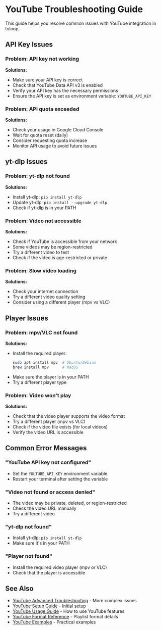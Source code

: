 # YouTube Troubleshooting Guide

This guide helps you resolve common issues with YouTube integration in tvloop.

## API Key Issues

### Problem: API key not working
**Solutions:**
- Make sure your API key is correct
- Check that YouTube Data API v3 is enabled
- Verify your API key has the necessary permissions
- Ensure the API key is set as environment variable: `YOUTUBE_API_KEY`

### Problem: API quota exceeded
**Solutions:**
- Check your usage in Google Cloud Console
- Wait for quota reset (daily)
- Consider requesting quota increase
- Monitor API usage to avoid future issues

## yt-dlp Issues

### Problem: yt-dlp not found
**Solutions:**
- Install yt-dlp: `pip install yt-dlp`
- Update yt-dlp: `pip install --upgrade yt-dlp`
- Check if yt-dlp is in your PATH

### Problem: Video not accessible
**Solutions:**
- Check if YouTube is accessible from your network
- Some videos may be region-restricted
- Try a different video to test
- Check if the video is age-restricted or private

### Problem: Slow video loading
**Solutions:**
- Check your internet connection
- Try a different video quality setting
- Consider using a different player (mpv vs VLC)

## Player Issues

### Problem: mpv/VLC not found
**Solutions:**
- Install the required player:
  ```bash
  sudo apt install mpv  # Ubuntu/Debian
  brew install mpv      # macOS
  ```
- Make sure the player is in your PATH
- Try a different player type

### Problem: Video won't play
**Solutions:**
- Check that the video player supports the video format
- Try a different player (mpv vs VLC)
- Check if the video file exists (for local videos)
- Verify the video URL is accessible

## Common Error Messages

### "YouTube API key not configured"
- Set the `YOUTUBE_API_KEY` environment variable
- Restart your terminal after setting the variable

### "Video not found or access denied"
- The video may be private, deleted, or region-restricted
- Check the video URL manually
- Try a different video

### "yt-dlp not found"
- Install yt-dlp: `pip install yt-dlp`
- Make sure it's in your PATH

### "Player not found"
- Install the required video player (mpv or VLC)
- Check that the player is accessible

## See Also

- [YouTube Advanced Troubleshooting](youtube_advanced_troubleshooting.md) - More complex issues
- [YouTube Setup Guide](youtube_setup.md) - Initial setup
- [YouTube Usage Guide](youtube_usage.md) - How to use YouTube features
- [YouTube Format Reference](youtube_format.md) - Playlist format details
- [YouTube Examples](youtube_examples.md) - Practical examples
